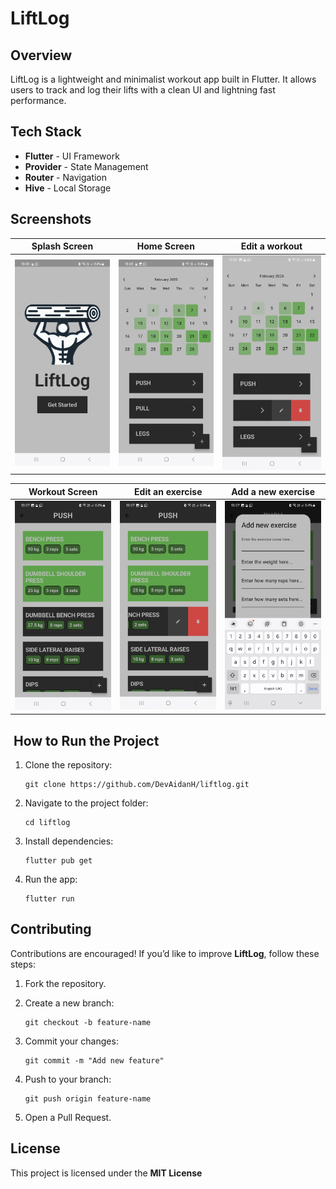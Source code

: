 # LiftLog 

## Overview
LiftLog is a lightweight and minimalist workout app built in Flutter. It allows users to track and log their lifts with a clean UI and lightning fast performance.

## Tech Stack

- **Flutter** - UI Framework
- **Provider** - State Management
- **Router** - Navigation
- **Hive** - Local Storage

## Screenshots

| Splash Screen | Home Screen | Edit a workout |  
|------------|------------|--------------|  
| ![Splash Screen](/screenshots/splashScreen.jpg?raw=true ) | ![Home Screen](/screenshots/homeScreen.jpg?raw=true ) | ![Home Screen](/screenshots/editWorkout.jpg?raw=true ) |  

| Workout Screen | Edit an exercise  |  Add a new exercise |
|------------|------------|--------------|  
| ![Home Screen](/screenshots/workoutScreen.jpg?raw=true ) | ![Edit an exercise](/screenshots/editExercise.jpg?raw=true ) |  ![Add a new exercise](/screenshots/addExercise.jpg?raw=true ) |








##  How to Run the Project

1. Clone the repository:
    
    ```shell
    git clone https://github.com/DevAidanH/liftlog.git
    ```
    
2. Navigate to the project folder:
    
    ```shell
    cd liftlog
    ```
    
3. Install dependencies:
    
    ```shell
    flutter pub get
    ```
    
4. Run the app:
    
    ```shell
    flutter run
    ```
    
## Contributing

Contributions are encouraged! If you’d like to improve **LiftLog**, follow these steps:

1. Fork the repository.
2. Create a new branch:
    
    ```shell
    git checkout -b feature-name
    ```
    
3. Commit your changes:
    
    ```shell
    git commit -m "Add new feature"
    ```
    
4. Push to your branch:
    
    ```shell
    git push origin feature-name
    ```
    
5. Open a Pull Request.

## License

This project is licensed under the **MIT License**